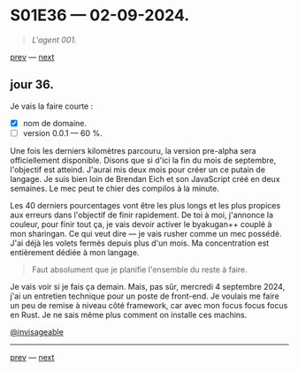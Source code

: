 # S01E36 — 02-09-2024.

> *L'agent 001.*

[prev](S01E35-01-09-2024.md) — [next](S01E37-03-09-2024.md)

## jour 36.

Je vais la faire courte :

- [x] nom de domaine.
- [ ] version 0.0.1 — 60 %.

Une fois les derniers kilomètres parcouru, la version pre-alpha sera officiellement disponible. Disons que si d'ici la fin du mois de septembre, l'objectif est atteind. J'aurai mis deux mois pour créer un ce putain de langage. Je suis bien loin de Brendan Eich et son JavaScript créé en deux semaines. Le mec peut te chier des compilos à la minute.

Les 40 derniers pourcentages vont être les plus longs et les plus propices aux erreurs dans l'objectif de finir rapidement. De toi à moi, j'annonce la couleur, pour finir tout ça, je vais devoir activer le byakugan++ couplé à mon sharingan. Ce qui veut dire — je vais rusher comme un mec possédé. J'ai déjà les volets fermés depuis plus d'un mois. Ma concentration est entièrement dédiée à mon langage.

> Faut absolument que je planifie l'ensemble du reste à faire.

Je vais voir si je fais ça demain. Mais, pas sûr, mercredi 4 septembre 2024, j'ai un entretien technique pour un poste de front-end. Je voulais me faire un peu de remise à niveau côté framework, car avec mon focus focus focus en Rust. Je ne sais même plus comment on installe ces machins.

[@invisageable](https://twitter.com/invisageable)   

---

[prev](S01E35-01-09-2024.md) — [next](S01E37-03-09-2024.md)   
